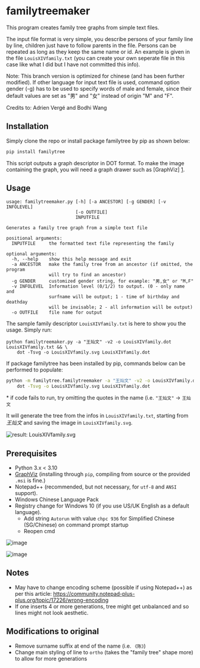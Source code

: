 familytreemaker
===============

This program creates family tree graphs from simple text files.

The input file format is very simple, you describe persons of your family line
by line, children just have to follow parents in the file. Persons can be
repeated as long as they keep the same name or id. An example is given in the
file `LouisXIVfamily.txt` (you can create your own seperate file in this case like what I did but I have not committed this info).

Note: This branch version is optimized for chinese (and has been further modified). If other language for 
      input text file is used, command option gender (-g) has to be used to
      specify words of male and female, since their default values are set
      as "男" and "女" instead of origin "M" and "F".  

Credits to: Adrien Vergé and Bodhi Wang

Installation
------------

Simply clone the repo or install package familytree by pip as shown below:
```bash
pip install familytree
```

This script outputs a graph descriptor in DOT format. To make the image
containing the graph, you will need a graph drawer such as [GraphViz] [1].

[1]: http://www.graphviz.org/  "GraphViz"

Usage
-----
```
usage: familytreemaker.py [-h] [-a ANCESTOR] [-g GENDER] [-v INFOLEVEL]
                          [-o OUTFILE]
                          INPUTFILE

Generates a family tree graph from a simple text file

positional arguments:
  INPUTFILE     the formatted text file representing the family

optional arguments:
  -h, --help    show this help message and exit
  -a ANCESTOR   make the family tree from an ancestor (if omitted, the program
                will try to find an ancestor)
  -g GENDER     customized gender string, for example: "男,女" or "M,F"
  -v INFOLEVEL  Information level (0/1/2) to output. (0 - only name and
                surfname will be output; 1 - time of birthday and deathday
                will be invisable; 2 - all information will be output)
  -o OUTFILE    file name for output
```

The sample family descriptor `LouisXIVfamily.txt` is here to show you the
usage. Simply run:
```
python familytreemaker.py -a "王灿文" -v2 -o LouisXIVfamily.dot LouisXIVfamily.txt && \
    dot -Tsvg -o LouisXIVfamily.svg LouisXIVfamily.dot
```

If package familytree has been installed by pip, commands below can be performed to populate:
```bash
python -m familytree.familytreemaker -a "王灿文" -v2 -o LouisXIVfamily.dot LouisXIVfamily.txt && \
    dot -Tsvg -o LouisXIVfamily.svg LouisXIVfamily.dot
``` 

\* if code fails to run, try omitting the quotes in the name (i.e. `"王灿文"` -> `王灿文`

It will generate the tree from the infos in `LouisXIVfamily.txt`, starting from
*王灿文* and saving the image in `LouisXIVfamily.svg`.

![result: LouisXIVfamily.svg](./LouisXIVfamily.svg)

## Prerequisites

* Python 3.x < 3.10
* [GraphViz](https://graphviz.org/) (installing through `pip`, compiling from source or the provided `.msi` is fine.)
* Notepad++ (recommended, but not necessary, for `utf-8` and `ANSI` support).
* Windows Chinese Language Pack
* Registry change for Windows 10 (if you use US/UK English as a default language).
    * Add string `Autorun` with value `chpc 936` for Simplified Chinese (SG/Chinese) on command prompt startup
    * Reopen cmd

![image](https://user-images.githubusercontent.com/48358569/142719316-e1c54965-c99a-4970-81e6-3e372b99d81a.png)

![image](https://user-images.githubusercontent.com/48358569/142719435-dfb5c676-4d8e-463a-a71d-bf2938eda2c2.png)

    
## Notes

- May have to change encoding scheme (possible if using Notepad++) as per this article: https://community.notepad-plus-plus.org/topic/17226/wrong-encoding
- If one inserts 4 or more generations, tree might get unbalanced and so lines might not look aesthetic.


## Modifications to original
- Remove surname suffix at end of the name (i.e. `《陈》`)
- Change main styling of line to `ortho` (takes the "family tree" shape more) to allow for more generations
